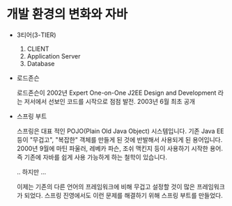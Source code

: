 # 개발 환경의 변화와 자바

- 3티어(3-TIER)
  1. CLIENT
  2. Application Server
  3. Database
  
- 로드존슨

  로드존슨이 2002년 Expert One-on-One J2EE Design and Development 라는 저서에서 선보인 코드를 시작으로 점점 발전. 2003년 6월 최초 공개
  
- 스프링 부트

  스프링은 대표 적인 POJO(Plain Old Java Object) 시스템입니다. 기존 Java EE 등이 "무겁고", "복잡한" 객체를 만들게 된 것에 반발해서 사용되게 된 용어입니다. 2000년 9월에 마틴 파울러, 레베카 파슨, 조쉬 맥킨지 등이 사용하기 시작한 용어. 즉 기존에 자바를 쉽게 사용 가능하게 하는 철학이 있습니다.
  
  .. 하지만 ...
  
  이제는 기존의 다른 언어의 프레임워크에 비해 무겁고 설정할 것이 많은 프레임워크가 되었다.
  스프링 진영에서도 이런 문제를 해결하기 위해 스프링 부트를 만들었다.
